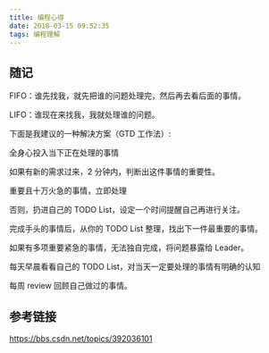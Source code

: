 ```yaml
---
title: 编程心得
date: 2018-03-15 09:52:35
tags: 编程理解
---
```


## 随记

FIFO：谁先找我，就先把谁的问题处理完，然后再去看后面的事情。

LIFO：谁现在来找我，我就处理谁的问题。


下面是我建议的一种解决方案（GTD 工作法）:


全身心投入当下正在处理的事情

如果有新的需求过来，2 分钟内，判断出这件事情的重要性。

重要且十万火急的事情，立即处理

否则，扔进自己的 TODO List，设定一个时间提醒自己再进行关注。

完成手头的事情后，从你的 TODO List 整理，找出下一件最重要的事情。

如果有多项重要紧急的事情，无法独自完成，将问题暴露给 Leader。

每天早晨看看自己的 TODO List，对当天一定要处理的事情有明确的认知

每周 review 回顾自己做过的事情。


## 参考链接
https://bbs.csdn.net/topics/392036101
